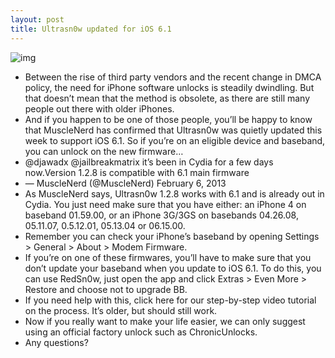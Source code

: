 ```yaml
---
layout: post
title: Ultrasn0w updated for iOS 6.1
---
```

![img](http://media.idownloadblog.com/wp-content/uploads/2013/02/ultrasn0w-1.2.8.png)
* Between the rise of third party vendors and the recent change in DMCA policy, the need for iPhone software unlocks is steadily dwindling. But that doesn’t mean that the method is obsolete, as there are still many people out there with older iPhones.
* And if you happen to be one of those people, you’ll be happy to know that MuscleNerd has confirmed that Ultrasn0w was quietly updated this week to support iOS 6.1. So if you’re on an eligible device and baseband, you can unlock on the new firmware…
* @djawadx @jailbreakmatrix it’s been in Cydia for a few days now.Version 1.2.8 is compatible with 6.1 main firmware
* — MuscleNerd (@MuscleNerd) February 6, 2013
* As MuscleNerd says, Ultrasn0w 1.2.8 works with 6.1 and is already out in Cydia. You just need make sure that you have either: an iPhone 4 on baseband 01.59.00, or an iPhone 3G/3GS on basebands 04.26.08, 05.11.07, 0.5.12.01, 05.13.04 or 06.15.00.
* Remember you can check your iPhone’s baseband by opening Settings > General > About > Modem Firmware.
* If you’re on one of these firmwares, you’ll have to make sure that you don’t update your baseband when you update to iOS 6.1. To do this, you can use RedSn0w, just open the app and click Extras > Even More > Restore and choose not to upgrade BB.
* If you need help with this, click here for our step-by-step video tutorial on the process. It’s older, but should still work.
* Now if you really want to make your life easier, we can only suggest using an official factory unlock such as ChronicUnlocks.
* Any questions?

